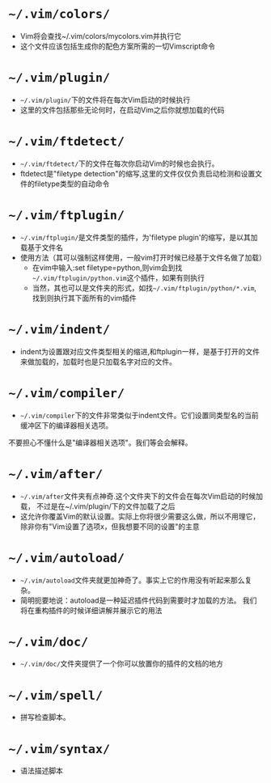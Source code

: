 # `~/.vim/colors/`
* Vim将会查找~/.vim/colors/mycolors.vim并执行它
* 这个文件应该包括生成你的配色方案所需的一切Vimscript命令

# `~/.vim/plugin/`
* `~/.vim/plugin/`下的文件将在每次Vim启动的时候执行
* 这里的文件包括那些无论何时，在启动Vim之后你就想加载的代码

# `~/.vim/ftdetect/`
* `~/.vim/ftdetect/`下的文件在每次你启动Vim的时候也会执行。
* ftdetect是"filetype detection"的缩写,这里的文件仅仅负责启动检测和设置文件的filetype类型的自动命令

# `~/.vim/ftplugin/`
* `~/.vim/ftplugin/`是文件类型的插件，为'filetype plugin'的缩写，是以其加载基于文件名
* 使用方法（其可以强制这样使用，一般vim打开时候已经基于文件名做了加载）
    * 在vim中输入:set filetype=python,则vim会到找`~/.vim/ftplugin/python.vim`这个插件，如果有则执行
    * 当然，其也可以是文件夹的形式，如找`~/.vim/ftplugin/python/*.vim`,找到则执行其下面所有的vim插件

# `~/.vim/indent/`
* indent为设置跟对应文件类型相关的缩进,和ftplugin一样，是基于打开的文件来做加载的，加载时也是只加载名字对应的文件。

# `~/.vim/compiler/`
* `~/.vim/compiler`下的文件非常类似于indent文件。它们设置同类型名的当前缓冲区下的编译器相关选项。

不要担心不懂什么是"编译器相关选项"。我们等会会解释。


# `~/.vim/after/`
* `~/.vim/after`文件夹有点神奇.这个文件夹下的文件会在每次Vim启动的时候加载， 不过是在~/.vim/plugin/下的文件加载了之后
* 这允许你覆盖Vim的默认设置。实际上你将很少需要这么做，所以不用理它， 除非你有"Vim设置了选项x，但我想要不同的设置"的主意

# `~/.vim/autoload/`
* `~/.vim/autoload`文件夹就更加神奇了。事实上它的作用没有听起来那么复杂。
* 简明扼要地说：autoload是一种延迟插件代码到需要时才加载的方法。 我们将在重构插件的时候详细讲解并展示它的用法

# `~/.vim/doc/`
* `~/.vim/doc/`文件夹提供了一个你可以放置你的插件的文档的地方

# `~/.vim/spell/`
* 拼写检查脚本。

# `~/.vim/syntax/`
* 语法描述脚本